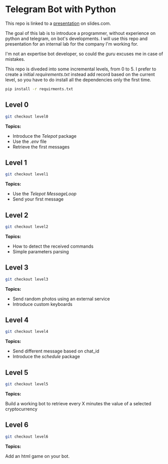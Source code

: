 # Telegram Bot with Python
This repo is linked to a [presentation](https://slides.com/palaxx/telegrambot) on slides.com.

The goal of this lab is to introduce a programmer, without experience on python and telegram, on bot's
developments. 
I will use this repo and presentation for an internal lab for the company I'm working for. 

I'm not an expertise bot developer, so could the *guru* excuses me in case of mistakes. 

This repo is diveded into some incremental levels, from 0 to 5. 
I prefer to create a initial *requirements.txt* instead add record based on the current level, 
so you have to do install all the dependencies only the first time. 

```bash
pip install -r requirments.txt
```


## Level 0
```bash
git checkout level0
```
**Topics:**
- Introduce the *Telepot* package
- Use the *.env* file
- Retrieve the first messages

## Level 1
```bash
git checkout level1
```
**Topics:**
- Use the *Telepot MessageLoop*
- Send your first message

## Level 2
```bash
git checkout level2
```
**Topics:**
- How to detect the received commands
- Simple parameters parsing

## Level 3
```bash
git checkout level3
```
**Topics:**
- Send random photos using an external service
- Introduce custom keyboards

## Level 4
```bash
git checkout level4
```
**Topics:**
- Send different message based on chat_id
- Introduce the *schedule* package

## Level 5
```bash
git checkout level5
```
**Topics:**

Build a working bot to retrieve every X minutes the value of a selected cryptocurrency

## Level 6
```bash
git checkout level6
```
**Topics:**

Add an html game on your bot. 